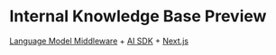 # Internal Knowledge Base Preview

[Language Model Middleware](https://sdk.vercel.ai/docs/ai-sdk-core/middleware#language-model-middleware) + [AI SDK](https://sdk.vercel.ai/docs) + [Next.js](https://nextjs.org/)
